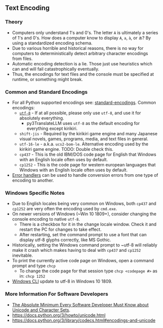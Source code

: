 ## Text Encoding

### Theory

- Computers only understand 1's and 0's. The letter `A` is ultimately a series of 1's and 0's. How does a computer know to display `A`, `a`, `à`, or `あ`? By using a standardized encoding schema.
- Due to various horrible and historical reasons, there is no way for computers to deterministically detect arbitrary character encodings from files.
- Automatic encoding detection is a lie. Those just use heuristics which can and will fail catastrophically eventually.
- Thus, the encodings for text files and the console must be specified at runtime, or something might break.

### Common and Standard Encodings

- For all Python supported encodings see: [standard-encodings](//docs.python.org/3.7/library/codecs.html#standard-encodings). Common encodings:
    - [`utf-8`](https://www.ietf.org/rfc/rfc3629.txt) - If at all possible, please only use `utf-8`, and use it for absolutely everything.
        - py3TranslateLLM uses `utf-8` as the default encoding for everything except kirikiri.
    - `shift-jis` - Required by the kirikiri game engine and many Japanese visual novels, games, programs, media, and text files in general.
    - `utf-16-le` - a.k.a. `ucs2-bom-le`. Alternative encoding used by the kirikiri game engine. TODO: Double check this.
    - `cp437` - This is the old IBM/DOS code page for English that Windows with an English locale often uses by default. 
    - `cp1252` - This is the code page for western european languages that Windows with an English locale often uses by default.
- [Error handlers](//docs.python.org/3.7/library/codecs.html#error-handlers) can be used to handle conversion errors from one type of encoding to another.

### Windows Specific Notes

- Due to English locales being very common on Windows, both `cp437` and `cp1252` are very often the encoding used by `cmd.exe`.
- On newer versions of Windows (~Win 10 1809+), consider changing the console encoding to native `utf-8`.
    - There is a checkbox for it in the change locale window. Check it and restart the PC for changes to take effect.
    - After restarting, set the command prompt to use a font that can display utf-8 glyphs correctly, like MS Gothic.
- Historically, setting the Windows command prompt to ~utf-8 will reliably make it crash which makes having to deal with `cp437` and `cp1252` inevitable.
- To print the currently active code page on Windows, open a command prompt and type `chcp`
    - To change the code page for that session type `chcp <codepage #>` as in: `chcp 1252`
- [Windows CLI](https://devblogs.microsoft.com/commandline/windows-command-line-unicode-and-utf-8-output-text-buffer/) update to utf-8 in Windows 10 1809.

### More Information For Software Developers

- [The Absolute Minimum Every Software Developer Must Know about Unicode and Character Sets](https://www.joelonsoftware.com/2003/10/08/the-absolute-minimum-every-software-developer-absolutely-positively-must-know-about-unicode-and-character-sets-no-excuses/).
- https://docs.python.org/3/howto/unicode.html
- https://docs.python.org/3/library/codecs.html#encodings-and-unicode
